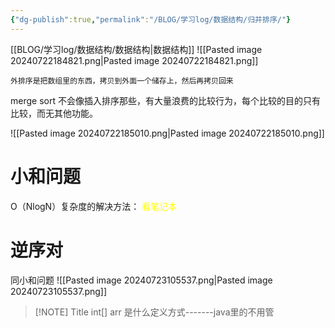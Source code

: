```yaml
---
{"dg-publish":true,"permalink":"/BLOG/学习log/数据结构/归并排序/"}
---
```


[[BLOG/学习log/数据结构/数据结构\|数据结构]]
![[Pasted image 20240722184821.png\|Pasted image 20240722184821.png]]

	外排序是把数组里的东西，拷贝到外面一个储存上，然后再拷贝回来

merge sort
不会像插入排序那些，有大量浪费的比较行为，每个比较的目的只有比较，而无其他功能。

![[Pasted image 20240722185010.png\|Pasted image 20240722185010.png]]

# 小和问题

O（NlogN）复杂度的解决方法：  <font color=yellow>看笔记本</font>


# 逆序对
同小和问题
![[Pasted image 20240723105537.png\|Pasted image 20240723105537.png]]


> [!NOTE] Title
> int[] arr   是什么定义方式-------java里的不用管





